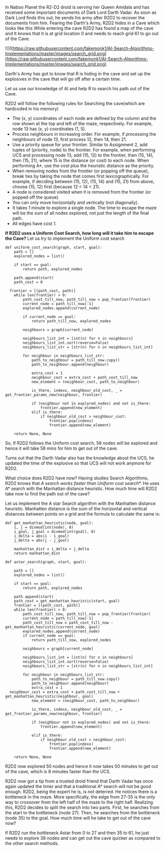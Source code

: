 In Naboo Planet the R2-D2 droid is serving her Queen Amidala and has received some important documents of Dark Lord Darth Vadar.
As soon as Dark Lord finds this out, he sends his army after R2D2 to recover the documents from him.  Fearing the Darth's Army, R2D2 hides in a Cave which looks like this
While entering the cave R2D2 has found a map of the cave and It knows that it is at grid location 0 and needs to reach grid 61 to go out of the Cave.

![]([https://raw.githubusercontent.com/fakemonk1/AI-Search-Algorithms-Implementations/master/images/search_grid.png](https://raw.githubusercontent.com/fakemonk1/AI-Search-Algorithms-Implementations/master/images/search_grid.png)


Darth's Army has got to know that R is hiding in the cave and set up the explosives in the cave that will go off after a certain time.

Let us use our knowledge of AI and help R to search his path out of the Cave.

R2D2 will follow the following rules for Searching the cave(which are hardcoded in his memory)

- The (x, y) coordinates of each node are defined by the column and the row shown at the top and left of the maze, respectively. For example, node 13 has (x, y) coordinates (1, 5). 
- Process neighbours in increasing order. For example, if processing the neighbours of node 13, first process 12, then 14, then 21.
- Use a priority queue for your frontier. Similar to Assignment 2, add tuples of (priority, node) to the frontier. For example, when performing UCS and processing node 13, add (15, 12) to the frontier, then (15, 14), then (15, 21), where 15 is the distance (or cost) to each node. When performing A*, use the cost plus the heuristic distance as the priority.
- When removing nodes from the frontier (or popping off the queue), break ties by taking the node that comes first lexicographically. For example, if deciding between (15, 12), (15, 14) and (15, 21) from above, choose (15, 12) first (because 12 < 14 < 21).
- A node is considered visited when it is removed from the frontier (or popped off the queue). 
- You can only move horizontally and vertically (not diagonally).
- It takes 1 minute to explore a single node. The time to escape the maze will be the sum of all nodes explored, not just the length of the final path.
- All edges have cost 1.

**If R2D2 uses a Uniform Cost Search, how long will it take him to escape the Cave?**
Let us try to implement the Uniform cost search
```
def uniform_cost_search(graph, start, goal):  
    path = []  
    explored_nodes = list()  
  
    if start == goal:  
        return path, explored_nodes  
  
    path.append(start)  
    path_cost = 0  
  
  frontier = [(path_cost, path)]  
    while len(frontier) > 0:  
        path_cost_till_now, path_till_now = pop_frontier(frontier)  
        current_node = path_till_now[-1]  
        explored_nodes.append(current_node)  
  
        if current_node == goal:  
            return path_till_now, explored_nodes  
  
        neighbours = graph[current_node]  
  
        neighbours_list_int = [int(n) for n in neighbours]  
        neighbours_list_int.sort(reverse=False)  
        neighbours_list_str = [str(n) for n in neighbours_list_int]  
  
        for neighbour in neighbours_list_str:  
            path_to_neighbour = path_till_now.copy()  
            path_to_neighbour.append(neighbour)  
  
            extra_cost = 1  
            neighbour_cost = extra_cost + path_cost_till_now  
            new_element = (neighbour_cost, path_to_neighbour)  
  
            is_there, indexx, neighbour_old_cost, _ = get_frontier_params_new(neighbour, frontier)  
  
            if (neighbour not in explored_nodes) and not is_there:  
                frontier.append(new_element)  
            elif is_there:  
                if neighbour_old_cost > neighbour_cost:  
                    frontier.pop(indexx)  
                    frontier.append(new_element)  
  
    return None, None
```
So, If R2D2 follows the Uniform cost search, 58 nodes will be explored and hence it will take 58 mins for him to get out of the cave.

Turns out that the Darth Vadar also has the knowledge about the UCS, he updated the time of the explosive so that UCS will not work anymore for R2D2.

What choice does R2D2 have now?
Having studies Search Algorithms, R2D2 knows that **A* search works faster than Uniform cost search**. He uses A* search with the Manhattan distance heuristic. How much time will R2D2 take now to find the path out of the cave?

Let us implement the A star Search algorithm with the Manhatten distance heuristic.
Manhatten distance is the sum of the horizontal and vertical distances between points on a grid and the formula to calculate the same is:

```
def get_manhattan_heuristic(node, goal):  
    i, j = divmod(int(node), 8)  
    i_goal, j_goal = divmod(int(goal), 8)  
    i_delta = abs(i - i_goal)  
    j_delta = abs(j - j_goal)  
  
    manhattan_dist = i_delta + j_delta  
    return manhattan_dist
```
```
def astar_search(graph, start, goal):  
  
    path = []  
    explored_nodes = list()  
  
    if start == goal:  
        return path, explored_nodes  
  
    path.append(start)  
    path_cost = get_manhattan_heuristic(start, goal)  
    frontier = [(path_cost, path)]  
    while len(frontier) > 0:  
        path_cost_till_now, path_till_now = pop_frontier(frontier)  
        current_node = path_till_now[-1]  
        path_cost_till_now = path_cost_till_now - get_manhattan_heuristic(current_node, goal)  
        explored_nodes.append(current_node)  
        if current_node == goal:  
            return path_till_now, explored_nodes  
  
        neighbours = graph[current_node]  
  
        neighbours_list_int = [int(n) for n in neighbours]  
        neighbours_list_int.sort(reverse=False)  
        neighbours_list_str = [str(n) for n in neighbours_list_int]  
  
        for neighbour in neighbours_list_str:  
            path_to_neighbour = path_till_now.copy()  
            path_to_neighbour.append(neighbour)  
            extra_cost = 1  
  neighbour_cost = extra_cost + path_cost_till_now + get_manhattan_heuristic(neighbour, goal)  
            new_element = (neighbour_cost, path_to_neighbour)  
  
            is_there, indexx, neighbour_old_cost, _ = get_frontier_params_new(neighbour, frontier)  
  
            if (neighbour not in explored_nodes) and not is_there:  
                frontier.append(new_element)  
  
            elif is_there:  
                if neighbour_old_cost > neighbour_cost:  
                    frontier.pop(indexx)  
                    frontier.append(new_element)  
  
    return None, None
```
R2D2 now explored 50 nodes and hence it now takes 50 minutes to get out of the cave, which is 8 minutes faster than the UCS.

R2D2 now got a tip from a trusted droid friend that Darth Vadar has once again updated the timer and that a traditional A* search will not be good enough.
R2D2, being the expert he is, is not deterred. He notices there is a bottleneck in the maze. More specifically, the edge from 27-35 is the only way to crossover from the left half of the maze to the right half. Realizing this, R2D2 decides to split the search into two parts. First, he searches from the start to the bottleneck (node 27). Then, he searches from the bottleneck (node 35) to the goal. How much time will he take to get out of the cave now?

If R2D2 run the bottleneck Astar from 0 to 27 and then 35 to 61, he just needs to explore 38 nodes and can get out the cave quicker as compared to the other search methods.

